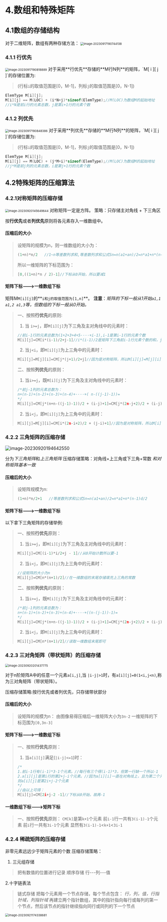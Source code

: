 # 4.数组和特殊矩阵
## 4.1数组的存储结构
对于二维矩阵，数组有两种存储方法：
<img src="(临时)对称矩阵的压缩算法.assets/image-20230917190744138.png" alt="image-20230917190744138" style="zoom: 67%;" />

### 4.1.1 行优先
<img src="(临时)对称矩阵的压缩算法.assets/image-20230917190818889.png" alt="image-20230917190818889" style="zoom: 67%;" />
对于采用**行优先**存储的**M行N列**的矩阵，`M[ i ][ j ]`的存储位置为:

> (行标`i`的取值范围是[0，M-1]，列标`j`的取值范围是[0，N-1])

```c
ElemType M[i][j];
M[i][j] == M(LOC) + (i*N+j)*sizeof(ElemType);//M(LOC)为数组M的起始地址
//i*N是前i行的元素总数，j是第i+1行的元素个数
```

### 4.1.2 列优先
<img src="(临时)对称矩阵的压缩算法.assets/image-20230917190848386.png" alt="image-20230917190848386" style="zoom:67%;" />
对于采用**列优先**存储的**M行N列**的矩阵，`M[ i ][ j ]`的存储位置为:

> (行标`i`的取值范围是[0，M-1]，列标`j`的取值范围是[0，N-1])

```c
ElemType M[i][j];
M[i][j] == M(LOC) + (j*M+i)*sizeof(ElemType);//M(LOC)为数组M的起始地址
//j*M是前j列的元素总数，i是第j+1行的元素个数
```

## 4.2特殊矩阵的压缩算法
### 4.2.1对称矩阵的压缩存储
<img src="(临时)对称矩阵的压缩算法.assets/image-20230920145649644.png" alt="image-20230920145649644" style="zoom:67%;" />
对称矩阵一定是方阵。
策略：只存储主对角线 + 下三角区

按**行优先**或者**列优先**原则将各元素存入一维数组中。

#### 压缩后的大小
>设矩阵的规模为n，则一维数组的大小为：
>```c
>(1+n)*n/2   //1~n等差数列求和,等差数列求和公式Sn=n(a1+an)/2=n*a1+n*(n-1)d/2
>```
>所以一维矩阵的下标范围为：
>```c
>[0,((1+n)*n / 2)-1]//下标从0开始，所以要减1
>```

#### 矩阵下标--->一维数组下标

矩阵M`M[i][j]`的**`i和j的取值范围为[1,n]`**。
**注意**：*矩阵的下标一般从1开始`a1,1 a1,2 a1,3`等，但数组的下标一般从0开始。*

>一、按照**行优先**的原则:
>
>1. 当 `i>=j`，即`M[i][j]`为下三角及主对角线中的元素时：
>```c
>//前i-1行的元素总数为(1+2+3+4+5····+i-1),i-1是第i-1行的元素个数
>M[i][j]=CM[i*(i-1)/2+j-1]//i*(i-1)/2是矩阵下三角前i-1行元素个数的和，j是第i行元素个数，从0开始计数所有要-1
>```
>
>2. 当`j<i`，即`M[i][j]`为上三角中的元素时：
>```c
>M[i][j]=M[j][i]=CM[j*(j+1)/2+j]//因为是对称矩阵，所以M[i][j]=M[j][i],而M[j][i](j>i)是下三角,可以用套用i>=j时的公式,上底加下底乘高除二
>```
>
>二、按照**列优先**的原则：
>1. 当`i>=j`，既`M[i][j]`为下三角及主对角线中的元素时：
>```c
>/*前j-1列的元素总数为：
>n+(n-1)+(n-2)+(n-3)+(n-4)+····+( n-((j-1)-1))= 
>*/
>M[i][j]=CM[j*(n+n-((j-1)-1))/2 + (i-j)+1]=CM[j*(2n-j+2)/2 + (i-j)+1]//j(2n-j+2))/2是前j-1列元素的和，(i-j)是在第j列中目标元素前的元素个数，然后+1就是目标元素
>```
>2. 当`i<j`，即`M[i][j]`为上三角中的元素时：
>```c
>M[i][j]=M[j][i]=CM[i*(2n-i+2)/2 + (j-i)+1]//因为是对称矩阵，所以M[i][j]=M[j][i],而M[j][i](j>i)是下三角,可以用套用i>=j时的公式求得
>```
>

### 4.2.2 三角矩阵的压缩存储

![image-20230920194642550]((临时)对称矩阵的压缩算法.assets/image-20230920194642550.png)

分为*下三角矩阵*和*上三角矩阵*
压缩存储策略：对角线+上三角或下三角+常数
*和对称矩阵基本一致*
#### 压缩后的大小
>设矩阵规模为n:
>```c
>(1+n)*n/2+1   //等差数列求和公式Sn=n(a1+an)/2=n*a1+n*(n-1)d/2
>```

#### 矩阵下标--->一维数组下标
以下拿下三角矩阵的存储举例: 
>一、按照**行优先**原则：
>1. 当`i>=j`，即`M[i][j]`为下三角及主对角线中的元素时：
>```c
>M[i][j]=CM[(i-1)*i/2+j - 1]//从0开始计数所以要-1
>```
>2. 当`i<j`，即`M[i][j]`为上三角中的元素时：
>```c
>//设矩阵的大小为n
>M[i][j]=CM[n*(n+1)/2]//在一维数组的末尾存储填充上三角的常数
>```
>二、按照**列优先**的原则：
>1. 当`i>=j`，既`M[i][j]`为下三角及主对角线中的元素时：
>```c
>/*前j-1列的元素总数为：
>n+(n-1)+(n-2)+(n-3)+(n-4)+····+((n-(j-1))-1)= 
>*/
>M[i][j]=CM[j*(n+n-((j-1)-1))/2 + (i-j)+1]=CM[j*(2n-j+2)/2 + (i-j)+1]//前j-1列元素的和加第j列中目标元素前的元素个数，然后+1就是目标元素
>```
>2. 当`i<j`，即`M[i][j]`为上三角中的元素时：
>```c
>M[i][j]=CM[n*(n+1)/2]//读取一维数组末尾即可
>```
>

### 4.2.3 三对角矩阵（带状矩阵）的压缩存储

<img src="(临时)对称矩阵的压缩算法.assets/image-20230920201437775.png" alt="image-20230920201437775" style="zoom:67%;" />

对于n阶矩阵A中的任意一个元素`a[i,j]`,当 `|i-j|>1`时，有`a[i][j]=0(1<i,j<n)`,称为三对角矩阵（带状矩阵）。

压缩存储策略:按行优先或者列优先，只存储带状部分
#### 压缩后的大小
>设矩阵的规模为n：
>由图像易得压缩后一维矩阵大小为`3n-2`
>一维矩阵的下标范围为`[0,3n-3]`

#### 矩阵下标--->一维数组下标
>一、按照**行优先**原则：
>1. 当`a[i][j]`满足(`|i-j|<=1`)时：
>```C
>/*
>1.前i-1行有(i-1)*3-1个元素。//每行有三个得(i-1)*3，但第一行缺一个所以-1
>2.a[i][j]是第i行的第2+j-i个元素。//因为a[i][i]一直在对角线上，且为第二个元素，同行的剩余两个元素不是在他左边就是在他右边，所以可以通过j-i来判断位置（j>i，j-i=1在右边;j<i,j-1在左边）
>则a[i][j]是第2i+j-2个元素
>*/
>//由以上可得：
>M[i][j]=CM[2i+j-2 -1]//下标从0开始，故再-1
>```

#### 一维数组下标--->矩阵下标
>一、按照**行优先**原则：
>`CM[k]`是第`k+1`个元素
>前`i-1`行一共有`3(i-1)-1`个元素
>前`i`行一共有`3i-1`个元素
>显然有`3(i-1)-1`<`k+1`<`3i-1`

### 4.2.4 稀疏矩阵的压缩存储

非零元素远远少于矩阵元素的个数
压缩存储策略：

1. 三元组存储

>把有数值的位置进行记录
>		顺序存储  行---列---值

2.十字链表法
>链式存储 把每个元素用一个节点存储，每个节点包含：
>		*行，列，值，行指针域，列指针域*
>		再建立两个指针数组，其中的指针指向每行或每列的第一个节点，然后该节点的指针继续指向同行或同列的下一个节点

<img src="(临时)对称矩阵的压缩算法.assets/image-20230921174338681.png" alt="image-20230921174338681" style="zoom:67%;" />
